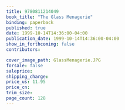 ```yaml
---
title: 9780811214049
book_title: "The Glass Menagerie"
binding: paperback
published: true
date: 1999-10-14T14:36:00-04:00
publication_date: 1999-10-14T14:36:00-04:00
show_in_forthcoming: false
contributors:

cover_image_path: GlassMenagerie.JPG
forsale: false
saleprice:
shipping_charge:
price_us: 11.95
price_cn:
trim_size:
page_count: 128
---
```


